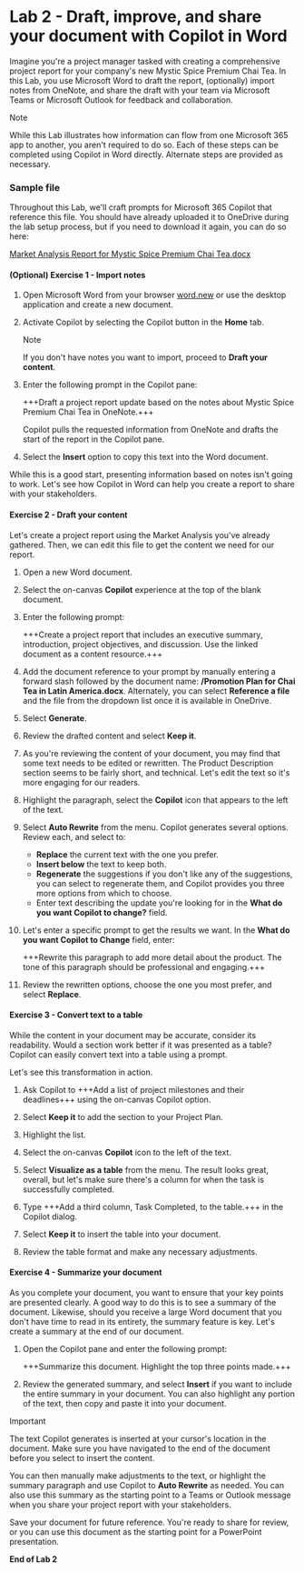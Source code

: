 # Lab 2 - Draft, improve, and share your document with Copilot in Word

Imagine you're a project manager tasked with creating a comprehensive project report for your company's new Mystic Spice Premium Chai Tea. In this Lab, you use Microsoft Word to draft the report, (optionally) import notes from OneNote, and share the draft with your team via Microsoft Teams or Microsoft Outlook for feedback and collaboration.

> [!NOTE]
> While this Lab illustrates how information can flow from one Microsoft 365 app to another, you aren't required to do so. Each of these steps can be completed using Copilot in Word directly. Alternate steps are provided as necessary.

### Sample file

Throughout this Lab, we'll craft prompts for Microsoft 365 Copilot that reference this file. You should have already uploaded it to OneDrive during the lab setup process, but if you need to download it again, you can do so here:

[Market Analysis Report for Mystic Spice Premium Chai Tea.docx](https://go.microsoft.com/fwlink/?linkid=2268826)

#### (Optional) Exercise 1 - Import notes 

1. Open Microsoft Word from your browser [word.new](https://word.new) or use the desktop application and create a new document.

1. Activate Copilot by selecting the Copilot button in the **Home** tab.

    > [!NOTE]
    > If you don't have notes you want to import, proceed to **Draft your content**.

1. Enter the following prompt in the Copilot pane:

    +++Draft a project report update based on the notes about Mystic Spice Premium Chai Tea in OneNote.+++

    Copilot pulls the requested information from OneNote and drafts the start of the report in the Copilot pane.

1. Select the **Insert** option to copy this text into the Word document.

While this is a good start, presenting information based on notes isn't going to work. Let's see how Copilot in Word can help you create a report to share with your stakeholders.

#### Exercise 2 - Draft your content

Let's create a project report using the Market Analysis you've already gathered. Then, we can edit this file to get the content we need for our report.

1. Open a new Word document.

1. Select the on-canvas **Copilot** experience at the top of the blank document.

1. Enter the following prompt:

    +++Create a project report that includes an executive summary, introduction, project objectives, and discussion. Use the linked document as a content resource.+++

1. Add the document reference to your prompt by manually entering a forward slash followed by the document name: **/Promotion Plan for Chai Tea in Latin America.docx**. Alternately, you can select **Reference a file** and the file from the dropdown list once it is available in OneDrive.
   
1. Select **Generate**.

1. Review the drafted content and select **Keep it**.

1. As you're reviewing the content of your document, you may find that some text needs to be edited or rewritten. The Product Description section seems to be fairly short, and technical. Let's edit the text so it's more engaging for our readers.

1. Highlight the paragraph, select the **Copilot** icon that appears to the left of the text.

1. Select **Auto Rewrite** from the menu. Copilot generates several options. Review each, and select to:

    - **Replace** the current text with the one you prefer.
    - **Insert below** the text to keep both.
    - **Regenerate** the suggestions if you don't like any of the suggestions, you can select to regenerate them, and Copilot provides you three more options from which to choose.
    - Enter text describing the update you're looking for in the **What do you want Copilot to change?** field.

1. Let's enter a specific prompt to get the results we want. In the **What do you want Copilot to Change** field, enter:

    +++Rewrite this paragraph to add more detail about the product. The tone of this paragraph should be professional and engaging.+++

1. Review the rewritten options, choose the one you most prefer, and select **Replace**.

#### Exercise 3 - Convert text to a table

While the content in your document may be accurate, consider its readability. Would a section work better if it was presented as a table? Copilot can easily convert text into a table using a prompt.

Let's see this transformation in action.

1. Ask Copilot to +++Add a list of project milestones and their deadlines+++ using the on-canvas Copilot option.

1. Select **Keep it** to add the section to your Project Plan.

1. Highlight the list.

1. Select the on-canvas **Copilot** icon to the left of the text.

1. Select **Visualize as a table** from the menu. The result looks great, overall, but let's make sure there's a column for when the task is successfully completed.

1. Type +++Add a third column, Task Completed, to the table.+++ in the Copilot dialog.

1. Select **Keep it** to insert the table into your document.

1. Review the table format and make any necessary adjustments.

#### Exercise 4 - Summarize your document

As you complete your document, you want to ensure that your key points are presented clearly. A good way to do this is to see a summary of the document. Likewise, should you receive a large Word document that you don't have time to read in its entirety, the summary feature is key. Let's create a summary at the end of our document.

1. Open the Copilot pane and enter the following prompt:

    +++Summarize this document. Highlight the top three points made.+++

1. Review the generated summary, and select **Insert** if you want to include the entire summary in your document. You can also highlight any portion of the text, then copy and paste it into your document.

> [!IMPORTANT]
> The text Copilot generates is inserted at your cursor's location in the document. Make sure you have navigated to the end of the document before you select to insert the content.

You can then manually make adjustments to the text, or highlight the summary paragraph and use Copilot to **Auto Rewrite**  as needed. You can also use this summary as the starting point to a Teams or Outlook message when you share your project report with your stakeholders.

Save your document for future reference. You're ready to share for review, or you can use this document as the starting point for a PowerPoint presentation.

**End of Lab 2**
